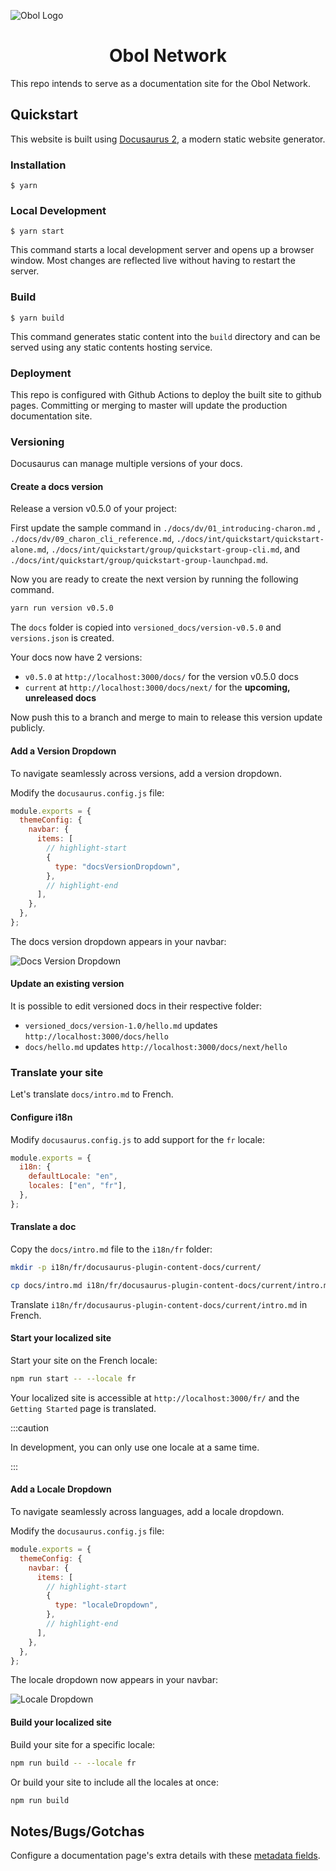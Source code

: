 ![Obol Logo](https://obol.tech/obolnetwork.png)

<h1 align="center">Obol Network</h1>

This repo intends to serve as a documentation site for the Obol Network.

## Quickstart

This website is built using [Docusaurus 2](https://docusaurus.io/), a modern static website generator.

### Installation

```
$ yarn
```

### Local Development

```
$ yarn start
```

This command starts a local development server and opens up a browser window. Most changes are reflected live without having to restart the server.

### Build

```
$ yarn build
```

This command generates static content into the `build` directory and can be served using any static contents hosting service.

### Deployment

This repo is configured with Github Actions to deploy the built site to github pages. Committing or merging to master will update the production documentation site.

### Versioning

Docusaurus can manage multiple versions of your docs.

#### Create a docs version

Release a version v0.5.0 of your project:

First update the sample command in `./docs/dv/01_introducing-charon.md` , `./docs/dv/09_charon_cli_reference.md`, `./docs/int/quickstart/quickstart-alone.md`, `./docs/int/quickstart/group/quickstart-group-cli.md`, and `./docs/int/quickstart/group/quickstart-group-launchpad.md`.

Now you are ready to create the next version by running the following command.

```bash
yarn run version v0.5.0
```

The `docs` folder is copied into `versioned_docs/version-v0.5.0` and `versions.json` is created.

Your docs now have 2 versions:

- `v0.5.0` at `http://localhost:3000/docs/` for the version v0.5.0 docs
- `current` at `http://localhost:3000/docs/next/` for the **upcoming, unreleased docs**

Now push this to a branch and merge to main to release this version update publicly.

#### Add a Version Dropdown

To navigate seamlessly across versions, add a version dropdown.

Modify the `docusaurus.config.js` file:

```js title="docusaurus.config.js"
module.exports = {
  themeConfig: {
    navbar: {
      items: [
        // highlight-start
        {
          type: "docsVersionDropdown",
        },
        // highlight-end
      ],
    },
  },
};
```

The docs version dropdown appears in your navbar:

![Docs Version Dropdown](/img/tutorial/docsVersionDropdown.png)

#### Update an existing version

It is possible to edit versioned docs in their respective folder:

- `versioned_docs/version-1.0/hello.md` updates `http://localhost:3000/docs/hello`
- `docs/hello.md` updates `http://localhost:3000/docs/next/hello`

### Translate your site

Let's translate `docs/intro.md` to French.

#### Configure i18n

Modify `docusaurus.config.js` to add support for the `fr` locale:

```js title="docusaurus.config.js"
module.exports = {
  i18n: {
    defaultLocale: "en",
    locales: ["en", "fr"],
  },
};
```

#### Translate a doc

Copy the `docs/intro.md` file to the `i18n/fr` folder:

```bash
mkdir -p i18n/fr/docusaurus-plugin-content-docs/current/

cp docs/intro.md i18n/fr/docusaurus-plugin-content-docs/current/intro.md
```

Translate `i18n/fr/docusaurus-plugin-content-docs/current/intro.md` in French.

#### Start your localized site

Start your site on the French locale:

```bash
npm run start -- --locale fr
```

Your localized site is accessible at `http://localhost:3000/fr/` and the `Getting Started` page is translated.

:::caution

In development, you can only use one locale at a same time.

:::

#### Add a Locale Dropdown

To navigate seamlessly across languages, add a locale dropdown.

Modify the `docusaurus.config.js` file:

```js title="docusaurus.config.js"
module.exports = {
  themeConfig: {
    navbar: {
      items: [
        // highlight-start
        {
          type: "localeDropdown",
        },
        // highlight-end
      ],
    },
  },
};
```

The locale dropdown now appears in your navbar:

![Locale Dropdown](/img/tutorial/localeDropdown.png)

#### Build your localized site

Build your site for a specific locale:

```bash
npm run build -- --locale fr
```

Or build your site to include all the locales at once:

```bash
npm run build
```

## Notes/Bugs/Gotchas

Configure a documentation page's extra details with these [metadata fields](https://docusaurus.io/docs/api/plugins/@docusaurus/plugin-content-docs#markdown-frontmatter).
